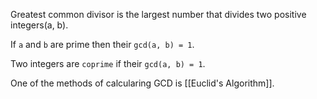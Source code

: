 Greatest common divisor is the largest number that divides two positive integers(a, b).

If `a` and `b` are prime then their `gcd(a, b) = 1`.

Two integers are `coprime` if their `gcd(a, b) = 1`.

One of the methods of calcularing GCD is [[Euclid's Algorithm]].